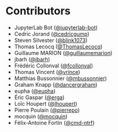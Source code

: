 # Contributors

* JupyterLab Bot ([@jupyterlab-bot](https://crowdin.com/profile/jupyterlab-bot))
* Cedric Jorand ([@cedricgump](https://crowdin.com/profile/cedricgump))
* Steven Silvester ([@blink1073](https://crowdin.com/profile/blink1073))
* Thomas Lecocq ([@ThomasLecocq](https://crowdin.com/profile/ThomasLecocq))
* Guillaume MARION ([@guillaumemarion](https://crowdin.com/profile/guillaumemarion))
* jbarh ([@jbarh](https://crowdin.com/profile/jbarh))
* Frédéric Collonval ([@fcollonval](https://crowdin.com/profile/fcollonval))
* Thomas Vincent ([@vrince](https://crowdin.com/profile/vrince))
* Matthias Bussonnier ([@mbussonnier](https://crowdin.com/profile/mbussonnier))
* Graham Knapp ([@dancergraham](https://crowdin.com/profile/dancergraham))
* eupha ([@eupha](https://crowdin.com/profile/eupha))
* Éric Gaspar ([@erga](https://crowdin.com/profile/erga))
* Loïc Houpert ([@lhoupert](https://crowdin.com/profile/lhoupert))
* Pierre Poulain ([@pierrepo](https://crowdin.com/profile/pierrepo))
* mocquin ([@mocquin](https://crowdin.com/profile/mocquin))
* Félix-Antoine Fortin ([@cmd-ntrf](https://crowdin.com/profile/cmd-ntrf))
